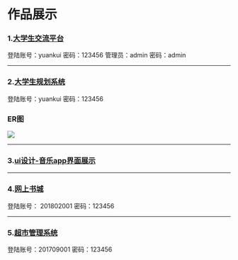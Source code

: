 # 作品展示




### 1.[大学生交流平台](http://39.107.115.155:8080/JLPT "大学生交流平台")
登陆账号：yuankui		密码：123456
管理员：admin  密码：admin



----------


### 2.[大学生规划系统](http://39.105.76.3:8080/adminServer/admin/admin_login.jsp "大学生规划系统")
登陆账号：yuankui		密码：123456


### ER图

<img src="./img/ER图.jpg" />

----------


### 3.[ui设计-音乐app界面展示](http://39.105.76.3:8080/musicDemo/demo)


----------


### 4.[网上书城](http://39.105.76.3:8080/bookshop/mainPage)
登陆账号： 201802001  	密码：123456


----------
### 5.[超市管理系统](http://39.105.76.3:8080/yk.supermarket.manager.system/login.jsp)
登陆账号：201709001 	密码：123456
